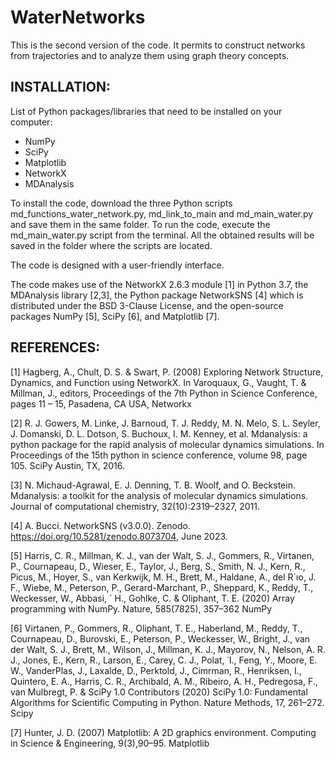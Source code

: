 # WaterNetworks
This is the second version of the code. It permits to construct networks from trajectories and to analyze them using graph theory concepts.


## INSTALLATION: 
List of Python packages/libraries that need to be installed on your computer:

- NumPy
- SciPy
- Matplotlib
- NetworkX
- MDAnalysis

To install the code, download the three Python scripts md_functions_water_network.py, md_link_to_main and md_main_water.py and save them in the same folder. To run the code, execute the md_main_water.py script from the terminal. All the obtained results will be saved in the folder where the scripts are located.

The code is designed with a user-friendly interface.

The code makes use of the NetworkX 2.6.3 module [1] in Python 3.7, the MDAnalysis library [2,3], the Python package NetworkSNS [4] which is distributed under the BSD 3-Clause License, and the open-source packages NumPy [5], SciPy [6], and Matplotlib [7].

## REFERENCES:  
[1] Hagberg, A., Chult, D. S. & Swart, P. (2008) Exploring Network Structure, Dynamics, and Function using NetworkX. In Varoquaux, G., Vaught, T. & Millman, J., editors, Proceedings of the 7th Python in Science Conference, pages 11 – 15, Pasadena, CA USA, Networkx

[2] R. J. Gowers, M. Linke, J. Barnoud, T. J. Reddy, M. N. Melo, S. L. Seyler, J. Domanski,
D. L. Dotson, S. Buchoux, I. M. Kenney, et al. Mdanalysis: a python package for the
rapid analysis of molecular dynamics simulations. In Proceedings of the 15th python in
science conference, volume 98, page 105. SciPy Austin, TX, 2016.

[3] N. Michaud-Agrawal, E. J. Denning, T. B. Woolf, and O. Beckstein. Mdanalysis: a
toolkit for the analysis of molecular dynamics simulations. Journal of computational
chemistry, 32(10):2319–2327, 2011.

[4] A. Bucci. NetworkSNS (v3.0.0). Zenodo. https://doi.org/10.5281/zenodo.8073704,
June 2023.

[5] Harris, C. R., Millman, K. J., van der Walt, S. J., Gommers, R., Virtanen, P., Cournapeau, D., Wieser, E., Taylor, J., Berg, S., Smith, N. J., Kern, R., Picus, M., Hoyer, S., van Kerkwijk, M. H., Brett, M., Haldane, A., del R´ıo, J. F., Wiebe, M., Peterson, P., Gerard-Marchant, P., Sheppard, K., Reddy, T., Weckesser, W., Abbasi, ´ H., Gohlke, C. & Oliphant, T. E. (2020) Array programming with NumPy. Nature, 585(7825), 357–362 NumPy

[6] Virtanen, P., Gommers, R., Oliphant, T. E., Haberland, M., Reddy, T., Cournapeau, D., Burovski, E., Peterson, P., Weckesser, W., Bright, J., van der Walt, S. J., Brett, M., Wilson, J., Millman, K. J., Mayorov, N., Nelson, A. R. J., Jones, E., Kern, R., Larson, E., Carey, C. J., Polat, ˙I., Feng, Y., Moore, E. W., VanderPlas, J., Laxalde, D., Perktold, J., Cimrman, R., Henriksen, I., Quintero, E. A., Harris, C. R., Archibald, A. M., Ribeiro, A. H., Pedregosa, F., van Mulbregt, P. & SciPy 1.0 Contributors (2020) SciPy 1.0: Fundamental Algorithms for Scientific Computing in Python. Nature Methods, 17, 261–272. Scipy

[7] Hunter, J. D. (2007) Matplotlib: A 2D graphics environment. Computing in Science & Engineering, 9(3),90–95. Matplotlib
